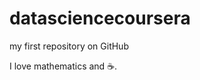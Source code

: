 datasciencecoursera
===================

my first repository on GitHub

I love mathematics and :coffee:.
